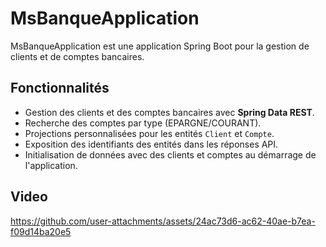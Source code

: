 # MsBanqueApplication

MsBanqueApplication est une application Spring Boot pour la gestion de clients et de comptes bancaires.

## Fonctionnalités
- Gestion des clients et des comptes bancaires avec **Spring Data REST**.
- Recherche des comptes par type (EPARGNE/COURANT).
- Projections personnalisées pour les entités `Client` et `Compte`.
- Exposition des identifiants des entités dans les réponses API.
- Initialisation de données avec des clients et comptes au démarrage de l'application.



## Video


https://github.com/user-attachments/assets/24ac73d6-ac62-40ae-b7ea-f09d14ba20e5

